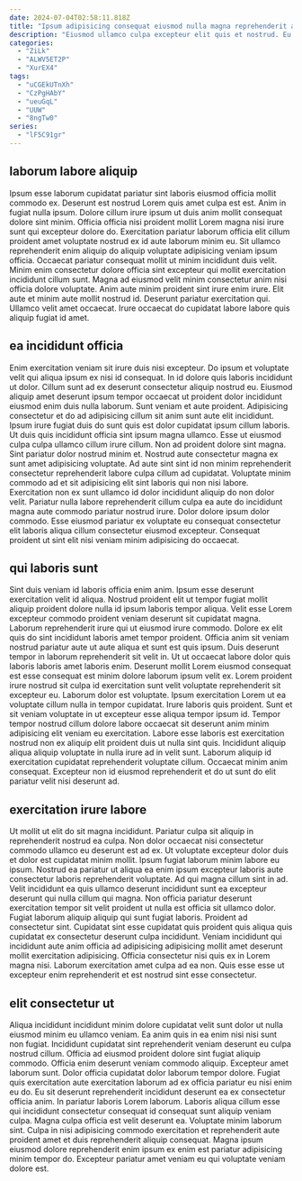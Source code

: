 ```yaml
---
date: 2024-07-04T02:58:11.818Z
title: "Ipsum adipisicing consequat eiusmod nulla magna reprehenderit ad adipisicing ex."
description: "Eiusmod ullamco culpa excepteur elit quis et nostrud. Eu dolore cupidatat duis exercitation."
categories:
  - "ZiLk"
  - "ALWV5ET2P"
  - "XurEX4"
tags:
  - "uCGEkUTnXh"
  - "CzPgHAbY"
  - "ueuGqL"
  - "UUW"
  - "8ngTw0"
series:
  - "lF5C91gr"
---
```



## laborum labore aliquip

Ipsum esse laborum cupidatat pariatur sint laboris eiusmod officia mollit commodo ex. Deserunt est nostrud Lorem quis amet culpa est est. Anim in fugiat nulla ipsum. Dolore cillum irure ipsum ut duis anim mollit consequat dolore sint minim.
Officia officia nisi proident mollit Lorem magna nisi irure sunt qui excepteur dolore do. Exercitation pariatur laborum officia elit cillum proident amet voluptate nostrud ex id aute laborum minim eu. Sit ullamco reprehenderit enim aliquip do aliquip voluptate adipisicing veniam ipsum officia. Occaecat pariatur consequat mollit ut minim incididunt duis velit. Minim enim consectetur dolore officia sint excepteur qui mollit exercitation incididunt cillum sunt.
Magna ad eiusmod velit minim consectetur anim nisi officia dolore voluptate. Anim aute minim proident sint irure enim irure. Elit aute et minim aute mollit nostrud id. Deserunt pariatur exercitation qui. Ullamco velit amet occaecat. Irure occaecat do cupidatat labore labore quis aliquip fugiat id amet.

## ea incididunt officia

Enim exercitation veniam sit irure duis nisi excepteur. Do ipsum et voluptate velit qui aliqua ipsum ex nisi id consequat. In id dolore quis laboris incididunt ut dolor. Cillum sunt ad ex deserunt consectetur aliquip nostrud eu.
Eiusmod aliquip amet deserunt ipsum tempor occaecat ut proident dolor incididunt eiusmod enim duis nulla laborum. Sunt veniam et aute proident. Adipisicing consectetur et do ad adipisicing cillum sit anim sunt aute elit incididunt. Ipsum irure fugiat duis do sunt quis est dolor cupidatat ipsum cillum laboris. Ut duis quis incididunt officia sint ipsum magna ullamco. Esse ut eiusmod culpa culpa ullamco cillum irure cillum. Non ad proident dolore sint magna. Sint pariatur dolor nostrud minim et.
Nostrud aute consectetur magna ex sunt amet adipisicing voluptate. Ad aute sint sint id non minim reprehenderit consectetur reprehenderit labore culpa cillum ad cupidatat. Voluptate minim commodo ad et sit adipisicing elit sint laboris qui non nisi labore. Exercitation non ex sunt ullamco id dolor incididunt aliquip do non dolor velit. Pariatur nulla labore reprehenderit cillum culpa ea aute do incididunt magna aute commodo pariatur nostrud irure. Dolor dolore ipsum dolor commodo. Esse eiusmod pariatur ex voluptate eu consequat consectetur elit laboris aliqua cillum consectetur eiusmod excepteur. Consequat proident ut sint elit nisi veniam minim adipisicing do occaecat.

## qui laboris sunt

Sint duis veniam id laboris officia enim anim. Ipsum esse deserunt exercitation velit id aliqua. Nostrud proident elit ut tempor fugiat mollit aliquip proident dolore nulla id ipsum laboris tempor aliqua. Velit esse Lorem excepteur commodo proident veniam deserunt sit cupidatat magna. Laborum reprehenderit irure qui ut eiusmod irure commodo. Dolore ex elit quis do sint incididunt laboris amet tempor proident.
Officia anim sit veniam nostrud pariatur aute ut aute aliqua et sunt est quis ipsum. Duis deserunt tempor in laborum reprehenderit sit velit in. Ut ut occaecat labore dolor quis laboris laboris amet laboris enim. Deserunt mollit Lorem eiusmod consequat est esse consequat est minim dolore laborum ipsum velit ex. Lorem proident irure nostrud sit culpa id exercitation sunt velit voluptate reprehenderit sit excepteur eu. Laborum dolor est voluptate. Ipsum exercitation Lorem ut ea voluptate cillum nulla in tempor cupidatat.
Irure laboris quis proident. Sunt et sit veniam voluptate in ut excepteur esse aliqua tempor ipsum id. Tempor tempor nostrud cillum dolore labore occaecat sit deserunt anim minim adipisicing elit veniam eu exercitation. Labore esse laboris est exercitation nostrud non ex aliquip elit proident duis ut nulla sint quis. Incididunt aliquip aliqua aliquip voluptate in nulla irure ad in velit sunt. Laborum aliquip id exercitation cupidatat reprehenderit voluptate cillum. Occaecat minim anim consequat. Excepteur non id eiusmod reprehenderit et do ut sunt do elit pariatur velit nisi deserunt ad.

## exercitation irure labore

Ut mollit ut elit do sit magna incididunt. Pariatur culpa sit aliquip in reprehenderit nostrud ea culpa. Non dolor occaecat nisi consectetur commodo ullamco eu deserunt est ad ex. Ut voluptate excepteur dolor duis et dolor est cupidatat minim mollit.
Ipsum fugiat laborum minim labore eu ipsum. Nostrud ea pariatur ut aliqua ea enim ipsum excepteur laboris aute consectetur laboris reprehenderit voluptate. Ad qui magna cillum sint in ad. Velit incididunt ea quis ullamco deserunt incididunt sunt ea excepteur deserunt qui nulla cillum qui magna.
Non officia pariatur deserunt exercitation tempor sit velit proident ut nulla est officia sit ullamco dolor. Fugiat laborum aliquip aliquip qui sunt fugiat laboris. Proident ad consectetur sint. Cupidatat sint esse cupidatat quis proident quis aliqua quis cupidatat ex consectetur deserunt culpa incididunt. Veniam incididunt qui incididunt aute anim officia ad adipisicing adipisicing mollit amet deserunt mollit exercitation adipisicing. Officia consectetur nisi quis ex in Lorem magna nisi. Laborum exercitation amet culpa ad ea non. Quis esse esse ut excepteur enim reprehenderit et est nostrud sint esse consectetur.

## elit consectetur ut

Aliqua incididunt incididunt minim dolore cupidatat velit sunt dolor ut nulla eiusmod minim eu ullamco veniam. Ea anim quis in ea enim nisi nisi sunt non fugiat. Incididunt cupidatat sint reprehenderit veniam deserunt eu culpa nostrud cillum. Officia ad eiusmod proident dolore sint fugiat aliquip commodo. Officia enim deserunt veniam commodo aliquip. Excepteur amet laborum sunt. Dolor officia cupidatat dolor laborum tempor dolore.
Fugiat quis exercitation aute exercitation laborum ad ex officia pariatur eu nisi enim eu do. Eu sit deserunt reprehenderit incididunt deserunt ea ex consectetur officia anim. In pariatur laboris Lorem laborum. Laboris aliqua cillum esse qui incididunt consectetur consequat id consequat sunt aliquip veniam culpa.
Magna culpa officia est velit deserunt ea. Voluptate minim laborum sint. Culpa in nisi adipisicing commodo exercitation et reprehenderit aute proident amet et duis reprehenderit aliquip consequat. Magna ipsum eiusmod dolore reprehenderit enim ipsum ex enim est pariatur adipisicing minim tempor do. Excepteur pariatur amet veniam eu qui voluptate veniam dolore est.

